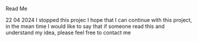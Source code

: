 Read Me

22 04 2024 I stopped this projec
I hope that I can continue with this project, in the mean time I would like to say that if someone read this and understand my idea, please feel free to contact me 
